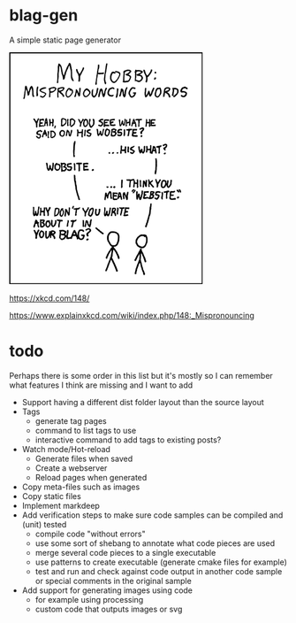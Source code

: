 # blag-gen
A simple static page generator

![](xkcd.png)

https://xkcd.com/148/

https://www.explainxkcd.com/wiki/index.php/148:_Mispronouncing

# todo

Perhaps there is some order in this list but it's mostly so I can remember what features I think are missing and I want to add

* Support having a different dist folder layout than the source layout
* Tags
  - generate tag pages
  - command to list tags to use
  - interactive command to add tags to existing posts?
* Watch mode/Hot-reload
  - Generate files when saved
  - Create a webserver
  - Reload pages when generated
* Copy meta-files such as images
* Copy static files
* Implement markdeep
* Add verification steps to make sure code samples can be compiled and (unit) tested
  - compile code "without errors"
  - use some sort of shebang to annotate what code pieces are used
  - merge several code pieces to a single executable
  - use patterns to create executable (generate cmake files for example)
  - test and run and check against code output in another code sample or special comments in the original sample
* Add support for generating images using code
  - for example using processing
  - custom code that outputs images or svg
